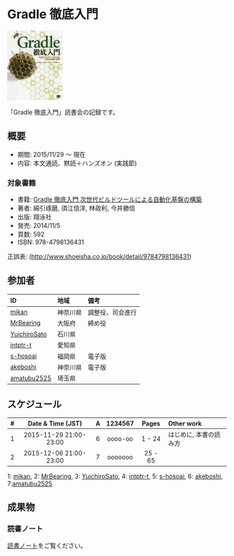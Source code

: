 # Gradle 徹底入門

[![Gradle 徹底入門](/images/cover-gradle.jpg)](http://www.amazon.co.jp/dp/4798136433/)

「Gradle 徹底入門」読書会の記録です。

## 概要

* 期間: 2015/11/29 ～ 現在
* 内容: 本文通読、黙読＋ハンズオン (実践節)

### 対象書籍

* 書籍: [Gradle 徹底入門 次世代ビルドツールによる自動化基盤の構築](http://www.shoeisha.co.jp/book/detail/9784798136431)
* 著者: 綿引琢磨, 須江信洋, 林政利, 今井勝信
* 出版: 翔泳社
* 発売: 2014/11/5
* 頁数: 592
* ISBN: 978-4798136431

正誤表: (http://www.shoeisha.co.jp/book/detail/9784798136431)

## 参加者

| ID                                              | 地域     | 備考             |
|:------------------------------------------------|:---------|:-----------------|
| [mikan](https://github.com/mikan)               | 神奈川県 | 調整役、司会進行 |
| [MrBearing](https://github.com/MrBearing)       | 大阪府   | 締め役           |
| [YuichiroSato](https://github.com/YuichiroSato) | 石川県   |                  |
| [intptr-t](https://github.com/intptr-t)         | 愛知県   |                  |
| [s-hosoai](https://github.com/s-hosoai)         | 福岡県   | 電子版           |
| [akeboshi](https://github.com/akeboshi)         | 神奈川県 | 電子版           |
| [amatubu2525](https://github.com/amatubu2525)   | 埼玉県   | 　               |

## スケジュール

|  # |     Date & Time (JST)  | A | 1234567 |   Pages   | Other work             |
|---:|:----------------------:|:-:|:-------:|:---------:|:-----------------------|
|  1 | 2015-11-29 21:00-23:00 | 6 | oooo-oo |   1 -  24 | はじめに, 本書の読み方 |
|  2 | 2015-12-06 21:00-23:00 | 7 | ooooooo |  25 -  65 |                        |
1: [mikan](https://github.com/mikan), 2: [MrBearing](https://github.com/MrBearing), 3: [YuichiroSato](https://github.com/YuichiroSato), 4: [intptr-t](https://github.com/intptr-t), 5: [s-hosoai](https://github.com/s-hosoai), 6: [akeboshi](https://github.com/akeboshi),  7:[amatubu2525](https://github.com/amatubu2525)

## 成果物

### 読書ノート

[読書ノート](/note/3-gradle.md)をご覧ください。
